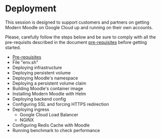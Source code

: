 # Deployment

This session is designed to support customers and partners on getting Modern Moodle on Google Cloud up and running on their own accounts.

Please, carefully follow the steps below and be sure to comply with all the pre-requisits described in the document [pre-requisites](pre-requisites.md) before getting started.

* [Pre-requisites](pre-requisites.md)
* File "env.sh"
* Deploying infrastructure
* Deploying persistent volume
* Deploying Moodle's namespace
* Deploying a persistent volume claim
* Building Moodle's container image
* Installing Modern Moodle with Helm
* Deploying backend config
* Configuring SSL and forcing HTTPS redirection
* Deploying ingress
  * Google Cloud Load Balancer
  * NGINX
* Configuring Redis Cache with Moodle
* Running benchmark to check performance